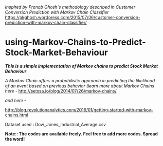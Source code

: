 *Inspired by Pranab Ghosh's methodology described in Customer Conversion Prediction with Markov Chain Classifier*
https://pkghosh.wordpress.com/2015/07/06/customer-conversion-prediction-with-markov-chain-classifier/

# using-Markov-Chains-to-Predict-Stock-Market-Behaviour
***This is a simple implementation of Markov chains to predict Stock Market Behaviour***

*A Markov Chain offers a probabilistic approach in predicting the likelihood of an event 
based on previous behavior (learn more about Markov Chains here -* 
http://setosa.io/blog/2014/07/26/markov-chains/ 

*and here -* 

http://blog.revolutionanalytics.com/2016/01/getting-started-with-markov-chains.html

Dataset used : Dow_Jones_Industrial_Average.csv

**Note:: The codes are available freely. Feel free to add more codes. Spread the word!**


